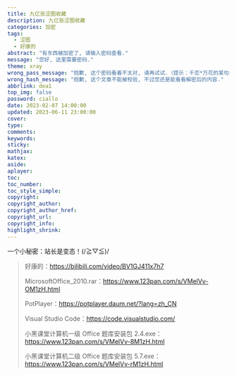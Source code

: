 ```yaml
---
title: 九亿张涩图收藏
description: 九亿张涩图收藏
categories: 加密
tags:
  - 涩图
  - 好康的
abstract: "有东西被加密了, 请输入密码查看."
message: "您好, 这里需要密码."
theme: xray
wrong_pass_message: "抱歉, 这个密码看着不太对, 请再试试.（提示：千恋*万花的某句打招呼名梗）"
wrong_hash_message: "抱歉, 这个文章不能被校验, 不过您还是能看看解密后的内容."
abbrlink: dea1
top_img: false
password: ciallo
date: 2023-02-07 14:00:00
updated: 2023-06-11 23:00:00
cover:
type:
comments:
keywords:
sticky:
mathjax:
katex:
aside:
aplayer:
toc:
toc_number:
toc_style_simple:
copyright:
copyright_author:
copyright_author_href:
copyright_url:
copyright_info:
highlight_shrink:
---
```


一个小秘密：站长是变态！(/≧▽≦)/

> 好康的：https://bilibili.com/video/BV1GJ411x7h7
>
> MicrosoftOffice_2010.rar：https://www.123pan.com/s/VMelVv-OM1zH.html
>
> PotPlayer：https://potplayer.daum.net/?lang=zh_CN
>
> Visual Studio Code：https://code.visualstudio.com/
>
> 小黑课堂计算机一级 Office 题库安装包 2.4.exe：https://www.123pan.com/s/VMelVv-8M1zH.html
>
> 小黑课堂计算机二级 Office 题库安装包 5.7.exe：https://www.123pan.com/s/VMelVv-rM1zH.html

